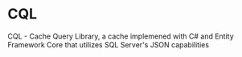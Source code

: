 # CQL
CQL - Cache Query Library, a cache implemened with C# and Entity Framework Core that utilizes SQL Server's JSON capabilities
